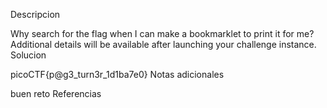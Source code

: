 Descripcion

Why search for the flag when I can make a bookmarklet to print it for me?
Additional details will be available after launching your challenge instance.
Solucion

picoCTF{p@g3_turn3r_1d1ba7e0}
Notas adicionales

buen reto
Referencias